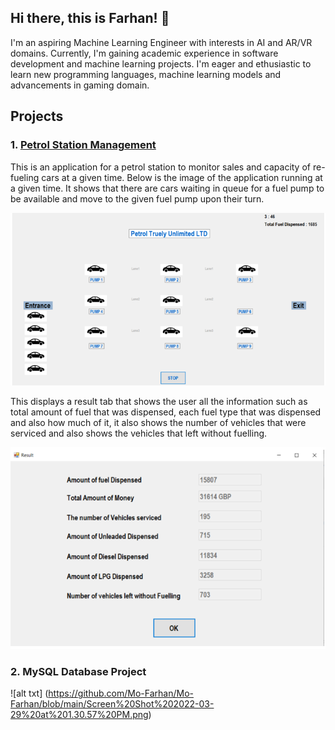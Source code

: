 ## Hi there, this is Farhan! 👋
I'm an aspiring Machine Learning Engineer with interests in AI and AR/VR domains. Currently, I'm gaining academic experience in software development and machine learning projects. I'm eager and ethusiastic to learn new programming languages, machine learning models and advancements in gaming domain. 

## Projects
### 1. [Petrol Station Management](https://github.com/Mo-Farhan/Petrol_Station_Management)
This is an application for a petrol station to monitor sales and capacity of re-fueling cars at a given time. Below is the image of the application running at a given time. It shows that there are cars waiting in queue for a fuel pump to be available and move to the given fuel pump upon their turn.

![alt txt](https://github.com/Mo-Farhan/Mo-Farhan/blob/main/image1.PNG)

This displays a result tab that shows the user all the information such as total amount of fuel that was dispensed, each fuel type that was dispensed and also how much of it,  it also shows the number of vehicles that were serviced and also shows the vehicles that left without fuelling. 

![alt txt](https://github.com/Mo-Farhan/Mo-Farhan/blob/main/image2.PNG)

### 2. MySQL Database Project
![alt txt] (https://github.com/Mo-Farhan/Mo-Farhan/blob/main/Screen%20Shot%202022-03-29%20at%201.30.57%20PM.png)
